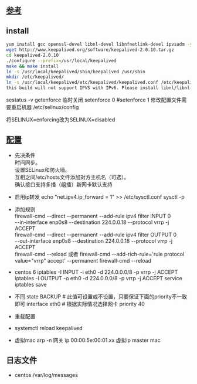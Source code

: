 ## [参考](https://renwole.com/archives/1107)
## install

```sh
yum install gcc openssl-devel libnl-devel libnfnetlink-devel ipvsadm -y
wget http://www.keepalived.org/software/keepalived-2.0.10.tar.gz
cd keepalived-2.0.10
./configure --prefix=/usr/local/keepalived
make && make install
ln -s /usr/local/keepalived/sbin/keepalived /usr/sbin
mkdir /etc/keepalived/
ln -s /usr/local/keepalived/etc/keepalived/keepalived.conf /etc/keepalived/
this build will not support IPVS with IPv6. Please install libnl/libnl-3 dev libraries to support IPv6 with IPVS.

```
sestatus -v
getenforce
临时关闭
setenforce 0
#setenforce 1
修改配置文件需要重启机器 /etc/selinux/config

将SELINUX=enforcing改为SELINUX=disabled

## [配置](http://www.keepalived.org/manpage.html)
* 先决条件  
时间同步。  
设置SELinux和防火墙。  
互相之间/etc/hosts文件添加对方主机名（可选）。  
确认接口支持多播（组播）新网卡默认支持  

* 启用ip转发
echo "net.ipv4.ip_forward = 1" >> /etc/sysctl.conf
sysctl -p
* 添加规则  
firewall-cmd --direct --permanent --add-rule ipv4 filter INPUT 0 \
  --in-interface enp0s8 --destination 224.0.0.18 --protocol vrrp -j ACCEPT  
firewall-cmd --direct --permanent --add-rule ipv4 filter OUTPUT 0 \
  --out-interface enp0s8 --destination 224.0.0.18 --protocol vrrp -j ACCEPT  
firewall-cmd --reload
或者
firewall-cmd --add-rich-rule='rule protocol value="vrrp" accept' --permanent
firewall-cmd --reload
* centos 6 
iptables -I INPUT -i eth0 -d 224.0.0.0/8 -p vrrp -j ACCEPT
iptables -I OUTPUT -o eth0 -d 224.0.0.0/8 -p vrrp -j ACCEPT
service iptables save

* 不同
state BACKUP     # 此值可设置或不设置，只要保证下面的priority不一致即可
interface eth0   # 根据实际情况选择网卡
priority 40 

* 重载配置
* systemctl reload keepalived

* 虚拟mac
arp -n
网关 ip 00:00:5e:00:01.xx
虚拟ip master mac



## 日志文件
* centos 
/var/log/messages



